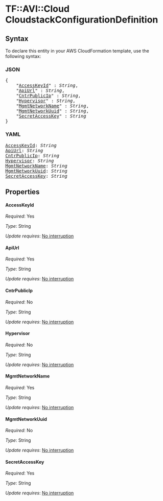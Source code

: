 # TF::AVI::Cloud CloudstackConfigurationDefinition

## Syntax

To declare this entity in your AWS CloudFormation template, use the following syntax:

### JSON

<pre>
{
    "<a href="#accesskeyid" title="AccessKeyId">AccessKeyId</a>" : <i>String</i>,
    "<a href="#apiurl" title="ApiUrl">ApiUrl</a>" : <i>String</i>,
    "<a href="#cntrpublicip" title="CntrPublicIp">CntrPublicIp</a>" : <i>String</i>,
    "<a href="#hypervisor" title="Hypervisor">Hypervisor</a>" : <i>String</i>,
    "<a href="#mgmtnetworkname" title="MgmtNetworkName">MgmtNetworkName</a>" : <i>String</i>,
    "<a href="#mgmtnetworkuuid" title="MgmtNetworkUuid">MgmtNetworkUuid</a>" : <i>String</i>,
    "<a href="#secretaccesskey" title="SecretAccessKey">SecretAccessKey</a>" : <i>String</i>
}
</pre>

### YAML

<pre>
<a href="#accesskeyid" title="AccessKeyId">AccessKeyId</a>: <i>String</i>
<a href="#apiurl" title="ApiUrl">ApiUrl</a>: <i>String</i>
<a href="#cntrpublicip" title="CntrPublicIp">CntrPublicIp</a>: <i>String</i>
<a href="#hypervisor" title="Hypervisor">Hypervisor</a>: <i>String</i>
<a href="#mgmtnetworkname" title="MgmtNetworkName">MgmtNetworkName</a>: <i>String</i>
<a href="#mgmtnetworkuuid" title="MgmtNetworkUuid">MgmtNetworkUuid</a>: <i>String</i>
<a href="#secretaccesskey" title="SecretAccessKey">SecretAccessKey</a>: <i>String</i>
</pre>

## Properties

#### AccessKeyId

_Required_: Yes

_Type_: String

_Update requires_: [No interruption](https://docs.aws.amazon.com/AWSCloudFormation/latest/UserGuide/using-cfn-updating-stacks-update-behaviors.html#update-no-interrupt)

#### ApiUrl

_Required_: Yes

_Type_: String

_Update requires_: [No interruption](https://docs.aws.amazon.com/AWSCloudFormation/latest/UserGuide/using-cfn-updating-stacks-update-behaviors.html#update-no-interrupt)

#### CntrPublicIp

_Required_: No

_Type_: String

_Update requires_: [No interruption](https://docs.aws.amazon.com/AWSCloudFormation/latest/UserGuide/using-cfn-updating-stacks-update-behaviors.html#update-no-interrupt)

#### Hypervisor

_Required_: No

_Type_: String

_Update requires_: [No interruption](https://docs.aws.amazon.com/AWSCloudFormation/latest/UserGuide/using-cfn-updating-stacks-update-behaviors.html#update-no-interrupt)

#### MgmtNetworkName

_Required_: Yes

_Type_: String

_Update requires_: [No interruption](https://docs.aws.amazon.com/AWSCloudFormation/latest/UserGuide/using-cfn-updating-stacks-update-behaviors.html#update-no-interrupt)

#### MgmtNetworkUuid

_Required_: No

_Type_: String

_Update requires_: [No interruption](https://docs.aws.amazon.com/AWSCloudFormation/latest/UserGuide/using-cfn-updating-stacks-update-behaviors.html#update-no-interrupt)

#### SecretAccessKey

_Required_: Yes

_Type_: String

_Update requires_: [No interruption](https://docs.aws.amazon.com/AWSCloudFormation/latest/UserGuide/using-cfn-updating-stacks-update-behaviors.html#update-no-interrupt)

